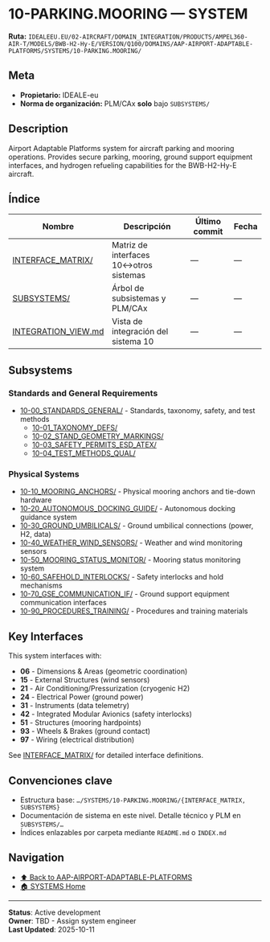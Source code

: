 # 10-PARKING.MOORING — SYSTEM

**Ruta:** `IDEALEEU.EU/02-AIRCRAFT/DOMAIN_INTEGRATION/PRODUCTS/AMPEL360-AIR-T/MODELS/BWB-H2-Hy-E/VERSION/Q100/DOMAINS/AAP-AIRPORT-ADAPTABLE-PLATFORMS/SYSTEMS/10-PARKING.MOORING/`

## Meta
- **Propietario:** IDEALE-eu
- **Norma de organización:** PLM/CAx **solo** bajo `SUBSYSTEMS/`

## Description

Airport Adaptable Platforms system for aircraft parking and mooring operations. Provides secure parking, mooring, ground support equipment interfaces, and hydrogen refueling capabilities for the BWB-H2-Hy-E aircraft.

## Índice

| Nombre | Descripción | Último commit | Fecha |
|---|---|---|---|
| [INTERFACE_MATRIX/](./INTERFACE_MATRIX/) | Matriz de interfaces 10↔otros sistemas | — | — |
| [SUBSYSTEMS/](./SUBSYSTEMS/) | Árbol de subsistemas y PLM/CAx | — | — |
| [INTEGRATION_VIEW.md](./INTEGRATION_VIEW.md) | Vista de integración del sistema 10 | — | — |

## Subsystems

### Standards and General Requirements
- [10-00_STANDARDS_GENERAL/](./SUBSYSTEMS/10-00_STANDARDS_GENERAL/) - Standards, taxonomy, safety, and test methods
  - [10-01_TAXONOMY_DEFS/](./SUBSYSTEMS/10-00_STANDARDS_GENERAL/SUBSYSTEMS/10-01_TAXONOMY_DEFS/)
  - [10-02_STAND_GEOMETRY_MARKINGS/](./SUBSYSTEMS/10-00_STANDARDS_GENERAL/SUBSYSTEMS/10-02_STAND_GEOMETRY_MARKINGS/)
  - [10-03_SAFETY_PERMITS_ESD_ATEX/](./SUBSYSTEMS/10-00_STANDARDS_GENERAL/SUBSYSTEMS/10-03_SAFETY_PERMITS_ESD_ATEX/)
  - [10-04_TEST_METHODS_QUAL/](./SUBSYSTEMS/10-00_STANDARDS_GENERAL/SUBSYSTEMS/10-04_TEST_METHODS_QUAL/)

### Physical Systems
- [10-10_MOORING_ANCHORS/](./SUBSYSTEMS/10-10_MOORING_ANCHORS/) - Physical mooring anchors and tie-down hardware
- [10-20_AUTONOMOUS_DOCKING_GUIDE/](./SUBSYSTEMS/10-20_AUTONOMOUS_DOCKING_GUIDE/) - Autonomous docking guidance system
- [10-30_GROUND_UMBILICALS/](./SUBSYSTEMS/10-30_GROUND_UMBILICALS/) - Ground umbilical connections (power, H2, data)
- [10-40_WEATHER_WIND_SENSORS/](./SUBSYSTEMS/10-40_WEATHER_WIND_SENSORS/) - Weather and wind monitoring sensors
- [10-50_MOORING_STATUS_MONITOR/](./SUBSYSTEMS/10-50_MOORING_STATUS_MONITOR/) - Mooring status monitoring system
- [10-60_SAFEHOLD_INTERLOCKS/](./SUBSYSTEMS/10-60_SAFEHOLD_INTERLOCKS/) - Safety interlocks and hold mechanisms
- [10-70_GSE_COMMUNICATION_IF/](./SUBSYSTEMS/10-70_GSE_COMMUNICATION_IF/) - Ground support equipment communication interfaces
- [10-90_PROCEDURES_TRAINING/](./SUBSYSTEMS/10-90_PROCEDURES_TRAINING/) - Procedures and training materials

## Key Interfaces

This system interfaces with:
- **06** - Dimensions & Areas (geometric coordination)
- **15** - External Structures (wind sensors)
- **21** - Air Conditioning/Pressurization (cryogenic H2)
- **24** - Electrical Power (ground power)
- **31** - Instruments (data telemetry)
- **42** - Integrated Modular Avionics (safety interlocks)
- **51** - Structures (mooring hardpoints)
- **93** - Wheels & Brakes (ground contact)
- **97** - Wiring (electrical distribution)

See [INTERFACE_MATRIX/](./INTERFACE_MATRIX/) for detailed interface definitions.

## Convenciones clave
- Estructura base: `…/SYSTEMS/10-PARKING.MOORING/{INTERFACE_MATRIX, SUBSYSTEMS}`
- Documentación de sistema en este nivel. Detalle técnico y PLM en `SUBSYSTEMS/…`
- Índices enlazables por carpeta mediante `README.md` o `INDEX.md`

## Navigation

- [⬆️ Back to AAP-AIRPORT-ADAPTABLE-PLATFORMS](../../)
- [🏠 SYSTEMS Home](../)

---

**Status**: Active development  
**Owner**: TBD - Assign system engineer  
**Last Updated**: 2025-10-11

